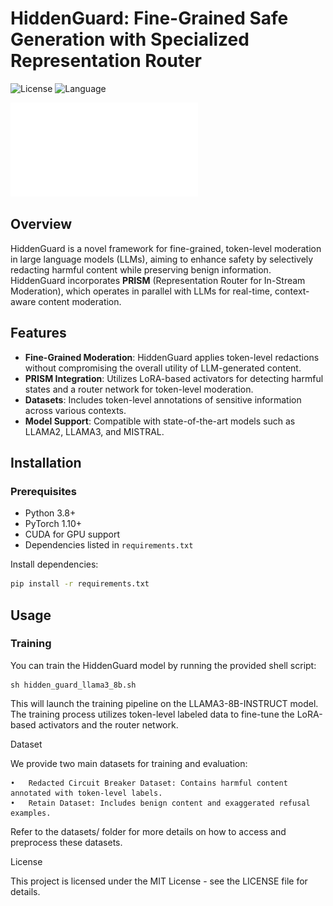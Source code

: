 # HiddenGuard: Fine-Grained Safe Generation with Specialized Representation Router

![License](https://img.shields.io/badge/License-MIT-red)  ![Language](https://img.shields.io/badge/🐍%20Python%20-8A2BE2)

![Pipeline](assets/pipeline.pdf)

## Overview

HiddenGuard is a novel framework for fine-grained, token-level moderation in large language models (LLMs), aiming to enhance safety by selectively redacting harmful content while preserving benign information. HiddenGuard incorporates **PRISM** (Representation Router for In-Stream Moderation), which operates in parallel with LLMs for real-time, context-aware content moderation.

## Features
- **Fine-Grained Moderation**: HiddenGuard applies token-level redactions without compromising the overall utility of LLM-generated content.
- **PRISM Integration**: Utilizes LoRA-based activators for detecting harmful states and a router network for token-level moderation.
- **Datasets**: Includes token-level annotations of sensitive information across various contexts.
- **Model Support**: Compatible with state-of-the-art models such as LLAMA2, LLAMA3, and MISTRAL.

## Installation

### Prerequisites

- Python 3.8+
- PyTorch 1.10+
- CUDA for GPU support
- Dependencies listed in `requirements.txt`

Install dependencies:
```bash
pip install -r requirements.txt
```
## Usage

### Training

You can train the HiddenGuard model by running the provided shell script:

```shell
sh hidden_guard_llama3_8b.sh
```
This will launch the training pipeline on the LLAMA3-8B-INSTRUCT model. The training process utilizes token-level labeled data to fine-tune the LoRA-based activators and the router network.

Dataset

We provide two main datasets for training and evaluation:

	•	Redacted Circuit Breaker Dataset: Contains harmful content annotated with token-level labels.
	•	Retain Dataset: Includes benign content and exaggerated refusal examples.

Refer to the datasets/ folder for more details on how to access and preprocess these datasets.

License

This project is licensed under the MIT License - see the LICENSE file for details.
